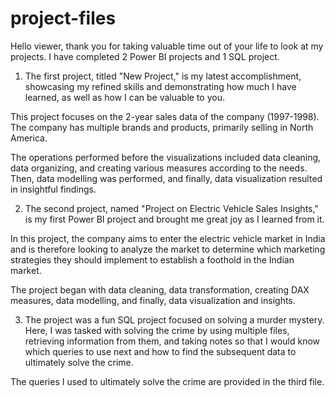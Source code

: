 # project-files

Hello viewer, thank you for taking valuable time out of your life to look at my projects. I have completed 2 Power BI projects and 1 SQL project.

1. The first project, titled "New Project," is my latest accomplishment, showcasing my refined skills and demonstrating how much I have learned, as well as how I can be valuable to you.

This project focuses on the 2-year sales data of the company (1997-1998). The company has multiple brands and products, primarily selling in North America.

The operations performed before the visualizations included data cleaning, data organizing, and creating various measures according to the needs. Then, data modelling was performed, and finally, data visualization resulted in insightful findings.

2. The second project, named "Project on Electric Vehicle Sales Insights," is my first Power BI project and brought me great joy as I learned from it.

In this project, the company aims to enter the electric vehicle market in India and is therefore looking to analyze the market to determine which marketing strategies they should implement to establish a foothold in the Indian market.

The project began with data cleaning, data transformation, creating DAX measures, data modelling, and finally, data visualization and insights.

3. The project was a fun SQL project focused on solving a murder mystery. Here, I was tasked with solving the crime by using multiple files, retrieving information from them, and taking notes so that I would know which queries to use next and how to find the subsequent data to ultimately solve the crime.

The queries I used to ultimately solve the crime are provided in the third file.
